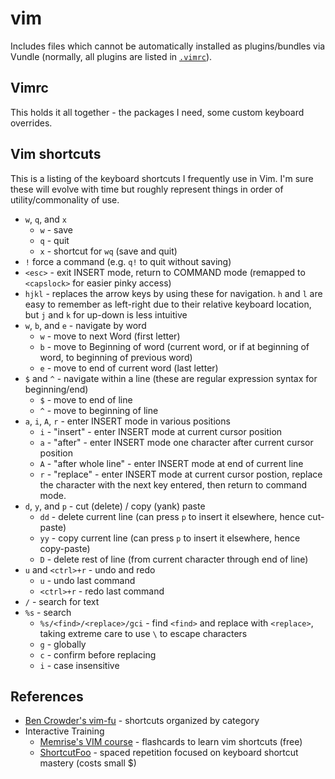 vim
====

Includes files which cannot be automatically installed as plugins/bundles via
Vundle (normally, all plugins are listed in [`.vimrc`](../vimrc)).

## Vimrc

This holds it all together - the packages I need, some custom keyboard overrides.

## Vim shortcuts

This is a listing of the keyboard shortcuts I frequently use in Vim. I'm sure these will evolve with time but roughly represent things in order of utility/commonality of use.

- `w`, `q`, and `x`
    - `w` - save
    - `q` - quit
    - `x` - shortcut for `wq` (save and quit)
- `!` force a command (e.g. `q!` to quit without saving)
- `<esc>` - exit INSERT mode, return to COMMAND mode (remapped to `<capslock>` for easier pinky access)
- `hjkl` - replaces the arrow keys by using these for navigation. `h` and `l` are
  easy to remember as left-right due to their relative keyboard location, but 
  `j` and `k` for up-down is less intuitive 
- `w`, `b`, and `e` - navigate by word
    - `w` - move to next Word (first letter)
    - `b` - move to Beginning of word (current word, or if at beginning of word, to beginning of previous word)
    - `e` - move to end of current word (last letter)
- `$` and `^` - navigate within a line  (these are regular expression syntax for beginning/end)
    - `$` - move to end of line
    - `^` - move to beginning of line
- `a`, `i`, `A`, `r` - enter INSERT mode in various positions
    - `i` - "insert" - enter INSERT mode at current cursor position
    - `a` - "after" - enter INSERT mode one character after current cursor position 
    - `A` - "after whole line" - enter INSERT mode at end of current line
    - `r` - "replace" - enter INSERT mode at current cursor postion, replace the character with the next key entered, then return to command mode.
- `d`, `y`, and `p` - cut (delete) / copy (yank) paste 
    - `dd` - delete current line (can press `p` to insert it elsewhere, hence cut-paste)
    - `yy` - copy current line (can press `p` to insert it elsewhere, hence copy-paste) 
    - `D` - delete rest of line (from current character through end of line)
- `u` and `<ctrl>+r` - undo and redo
    - `u` - undo last command
    - `<ctrl>+r` - redo last command
- `/` - search for text
- `%s` - search
    - `%s/<find>/<replace>/gci` - find `<find>` and replace with `<replace>`, taking extreme care to use `\` to escape characters
    - `g` - globally
    - `c` - confirm before replacing
    - `i` - case insensitive


## References

- [Ben Crowder's vim-fu](http://bencrowder.net/files/vim-fu/) - shortcuts organized by category
- Interactive Training
    - [Memrise's VIM course](http://www.memrise.com/course/52903/vim-2) - flashcards to learn vim shortcuts (free)
    - [ShortcutFoo](https://www.shortcutfoo.com) - spaced repetition focused on keyboard shortcut mastery (costs small $)

